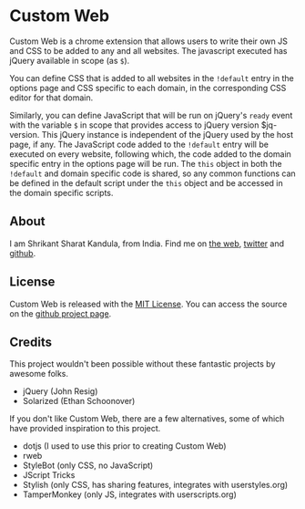 # Custom Web

Custom Web is a chrome extension that allows users to write their own JS and CSS
to be added to any and all websites. The javascript executed has jQuery
available in scope (as `$`).

You can define CSS that is added to all websites in the `!default` entry in the
options page and CSS specific to each domain, in the corresponding CSS editor
for that domain.

Similarly, you can define JavaScript that will be run on jQuery's `ready` event
with the variable `$` in scope that provides access to jQuery version
$jq-version.  This jQuery instance is independent of the jQuery used by the host
page, if any.  The JavaScript code added to the `!default` entry will be
executed on every website, following which, the code added to the domain
specific entry in the options page will be run. The `this` object in both the
`!default` and domain specific code is shared, so any common functions can be
defined in the default script under the `this` object and be accessed in the
domain specific scripts.

## About

I am Shrikant Sharat Kandula, from India. Find me on [the web](http://sharats.me),
[twitter](https://twitter.com/sharat87) and [github](https://github.com/sharat87).

## License

Custom Web is released with the [MIT License](http://mitl.sharats.me). You can
access the source on the [github project
page](https://github.com/sharat87/custom-web).

## Credits

This project wouldn't been possible without these fantastic projects by awesome
folks.

- jQuery (John Resig)
- Solarized (Ethan Schoonover)

If you don't like Custom Web, there are a few alternatives, some of which have
provided inspiration to this project.

- dotjs (I used to use this prior to creating Custom Web)
- rweb
- StyleBot (only CSS, no JavaScript)
- JScript Tricks
- Stylish (only CSS, has sharing features, integrates with userstyles.org)
- TamperMonkey (only JS, integrates with userscripts.org)
